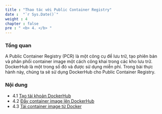 ```yaml
---
title : "Thao tác với Public Container Registry"
date :  "`r Sys.Date()`" 
weight : 4 
chapter : false
pre : " <b> 4. </b> "
---
```


### Tổng quan
A Public Container Registry (PCR) là một công cụ để lưu trữ, tạo phiên bản và phân phối container image một cách công khai trong các kho lưu trữ. DockerHub là một trong số đó và được sử dụng miễn phí. Trong bài thực hành này, chúng ta sẽ sử dụng DockerHub cho Public Container Registry.

### Nội dung
+ 4.1 [Tạo tài khoản DockerHub](4.1-createdockerhubacc/)
+ 4.2 [Đẩy container image lên DockerHub](4.2-pushimagetodockerhub/)
+ 4.3 [Tải container image từ Docker](4.3-pullimagefromdockerhub/)